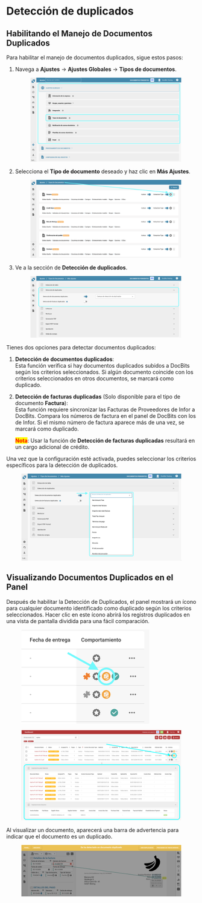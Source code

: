 # Detección de duplicados

## Habilitando el Manejo de Documentos Duplicados

Para habilitar el manejo de documentos duplicados, sigue estos pasos:

1.  Navega a **Ajustes** → **Ajustes Globales** → **Tipos de documentos**.

    <figure><img src="../../../../../.gitbook/assets/Calculate_PO_unit_price_1_es.png" alt=""><figcaption></figcaption></figure>
2.  Selecciona el **Tipo de documento** deseado y haz clic en **Más Ajustes**.

    <figure><img src="../../../../../.gitbook/assets/Calculate_PO_unit_price_2_es.png" alt=""><figcaption></figcaption></figure>
3.  Ve a la sección de **Detección de duplicados**.

    <figure><img src="../../../../../.gitbook/assets/DuplicateDocument_3_es.png" alt=""><figcaption></figcaption></figure>

Tienes dos opciones para detectar documentos duplicados:

1. **Detección de documentos duplicados**:\
   Esta función verifica si hay documentos duplicados subidos a DocBits según los criterios seleccionados. Si algún documento coincide con los criterios seleccionados en otros documentos, se marcará como duplicado.
2.  **Detección de facturas duplicadas** (Solo disponible para el tipo de documento **Factura**):\
    Esta función requiere sincronizar las Facturas de Proveedores de Infor a DocBits. Compara los números de factura en el panel de DocBits con los de Infor. Si el mismo número de factura aparece más de una vez, se marcará como duplicado.

    <mark style="color:red;">**Nota**</mark>: Usar la función de **Detección de facturas duplicadas** resultará en un cargo adicional de crédito.

Una vez que la configuración esté activada, puedes seleccionar los criterios específicos para la detección de duplicados.

<figure><img src="../../../../../.gitbook/assets/DuplicateDocument_4_es.png" alt=""><figcaption></figcaption></figure>

## Visualizando Documentos Duplicados en el Panel

Después de habilitar la Detección de Duplicados, el panel mostrará un ícono para cualquier documento identificado como duplicado según los criterios seleccionados. Hacer clic en este ícono abrirá los registros duplicados en una vista de pantalla dividida para una fácil comparación.

<figure><img src="../../../../../.gitbook/assets/DuplicateDomuent_6_es.png" alt="" width="339"><figcaption></figcaption></figure>

<figure><img src="../../../../../.gitbook/assets/DuplicateDocument_7.png" alt=""><figcaption></figcaption></figure>

Al visualizar un documento, aparecerá una barra de advertencia para indicar que el documento es un duplicado.

<figure><img src="../../../../../.gitbook/assets/DuplicateDocument_5_es.png" alt=""><figcaption></figcaption></figure>
